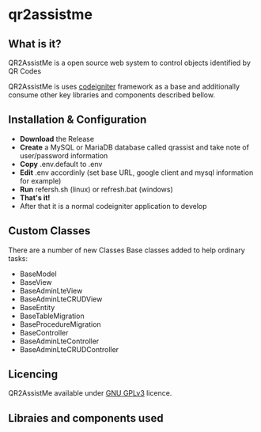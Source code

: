 # qr2assistme

## What is it?

QR2AssistMe is a open source web system to control objects identified by QR Codes 


QR2AssistMe is uses [codeigniter](http://codeigniter.com) framework as a base and additionally consume other key libraries and components described bellow.


## Installation & Configuration

* **Download** the Release
* **Create** a MySQL or MariaDB database called qrassist and take note of user/password information
* **Copy** .env.default to .env
* **Edit** .env accordinly (set base URL, google client and mysql information for example)
* **Run** refersh.sh (linux) or refresh.bat (windows)
* **That's it!**  
* After that it is a normal codeigniter application to develop

## Custom Classes
There are a number of new Classes Base classes added to help ordinary tasks:
* BaseModel
* BaseView
* BaseAdminLteView
* BaseAdminLteCRUDView
* BaseEntity
* BaseTableMigration
* BaseProcedureMigration
* BaseController
* BaseAdminLteController
* BaseAdminLteCRUDController


## Licencing

QR2AssistMe available under [GNU GPLv3](https://www.gnu.org/licenses/gpl-3.0.html) licence.

## Libraies and components used


